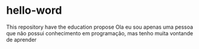 # hello-word
This repository have the education propose 
Ola eu sou apenas uma pessoa que não possui conhecimento em programação, mas tenho muita vontande de aprender 

